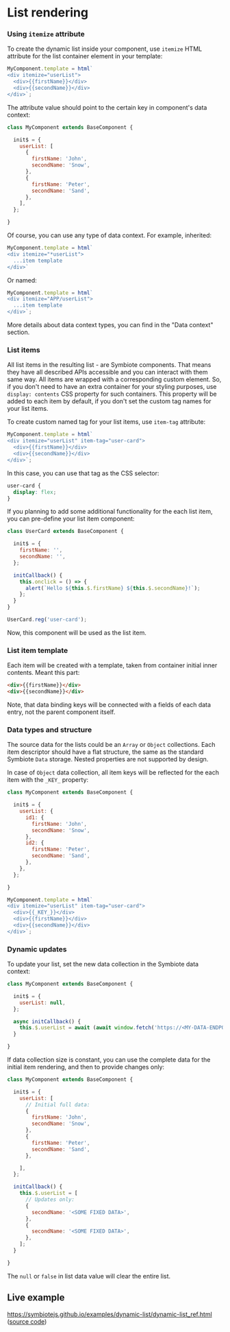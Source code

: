 # List rendering

### Using `itemize` attribute

To create the dynamic list inside your component, use `itemize` HTML attribute for the list container element in your template:
```js
MyComponent.template = html`
<div itemize="userList">
  <div>{{firstName}}</div>
  <div>{{secondName}}</div>
</div>`;
```
The attribute value should point to the certain key in component's data context:
```js
class MyComponent extends BaseComponent {

  init$ = {
    userList: [
      {
        firstName: 'John',
        secondName: 'Snow',
      },
      {
        firstName: 'Peter',
        secondName: 'Sand',
      },
    ],
  };

}
```

Of course, you can use any type of data context. 
For example, inherited:
```js
MyComponent.template = html`
<div itemize="*userList">
  ...item template
</div>`
```
Or named:
```js
MyComponent.template = html`
<div itemize="APP/userList">
  ...item template
</div>`;
```
More details about data context types, you can find in the "Data context" section.

### List items

All list items in the resulting list - are Symbiote components.
That means they have all described APIs accessible and you can interact with them same way.
All items are wrapped with a corresponding custom element.
So, if you don't need to have an extra container for your styling purposes, use `display: contents` CSS property for such containers. 
This property will be added to each item by default, if you don't set the custom tag names for your list items.

To create custom named tag for your list items, use `item-tag` attribute:
```js
MyComponent.template = html`
<div itemize="userList" item-tag="user-card">
  <div>{{firstName}}</div>
  <div>{{secondName}}</div>
</div>`;
```
In this case, you can use that tag as the CSS selector:
```css
user-card {
  display: flex;
}
```

If you planning to add some additional functionality for the each list item, you can pre-define your list item component:
```js
class UserCard extends BaseComponent {

  init$ = {
    firstName: '',
    secondName: '',
  };

  initCallback() {
    this.onclick = () => {
      alert(`Hello ${this.$.firstName} ${this.$.secondName}!`);
    };
  }
}

UserCard.reg('user-card');
```
Now, this component will be used as the list item.

### List item template

Each item will be created with a template, taken from container initial inner contents.
Meant this part:
```html
<div>{{firstName}}</div>
<div>{{secondName}}</div>
```
Note, that data binding keys will be connected with a fields of each data entry, not the parent component itself.

### Data types and structure

The source data for the lists could be an `Array` or `Object` collections. 
Each item descriptor should have a flat structure, the same as the standard Symbiote `Data` storage.
Nested properties are not supported by design.

In case of `Object` data collection, all item keys will be reflected for the each item with the `_KEY_` property:
```js
class MyComponent extends BaseComponent {

  init$ = {
    userList: {
      id1: {
        firstName: 'John',
        secondName: 'Snow',
      },
      id2: {
        firstName: 'Peter',
        secondName: 'Sand',
      },
    },
  };

}

MyComponent.template = html`
<div itemize="userList" item-tag="user-card">
  <div>{{_KEY_}}</div>
  <div>{{firstName}}</div>
  <div>{{secondName}}</div>
</div>`;
```

### Dynamic updates

To update your list, set the new data collection in the Symbiote data context:
```js
class MyComponent extends BaseComponent {

  init$ = {
    userList: null,
  };

  async initCallback() {
    this.$.userList = await (await window.fetch('https://<MY-DATA-ENDPOINT>.io')).json();
  }

}
```

If data collection size is constant, you can use the complete data for the initial item rendering, and then to provide changes only:
```js
class MyComponent extends BaseComponent {

  init$ = {
    userList: [
      // Initial full data:
      {
        firstName: 'John',
        secondName: 'Snow',
      },
      {
        firstName: 'Peter',
        secondName: 'Sand',
      },

    ],
  };

  initCallback() {
    this.$.userList = [
      // Updates only:
      {
        secondName: '<SOME FIXED DATA>',
      },
      {
        secondName: '<SOME FIXED DATA>',
      },
    ];
  }

}
```

The `null` or `false` in list data value will clear the entire list.

## Live example

https://symbiotejs.github.io/examples/dynamic-list/dynamic-list_ref.html ([source code](https://github.com/symbiotejs/examples/blob/main/dynamic-list/dynamic-list_ref.js))